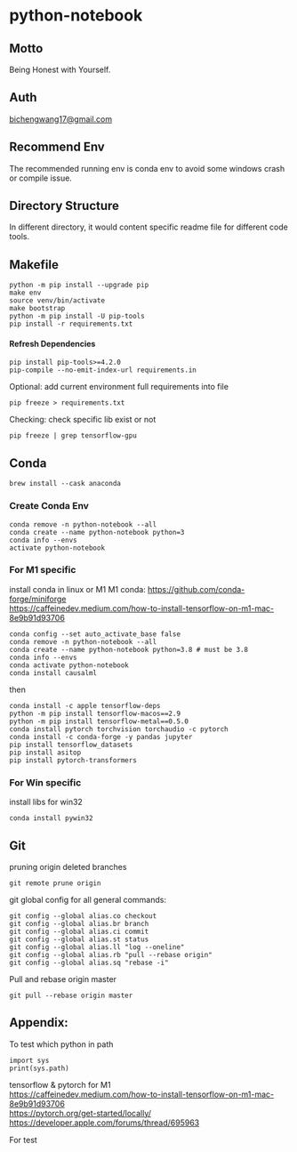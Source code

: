 # python-notebook
## Motto
Being Honest with Yourself.
## Auth
bichengwang17@gmail.com
## Recommend Env
The recommended running env is conda env to avoid some windows crash or compile issue.
## Directory Structure
In different directory, it would content specific readme file for different code tools.
## Makefile
```
python -m pip install --upgrade pip
make env
source venv/bin/activate
make bootstrap
python -m pip install -U pip-tools
pip install -r requirements.txt
```
#### Refresh Dependencies
```
pip install pip-tools>=4.2.0
pip-compile --no-emit-index-url requirements.in
```
Optional: add current environment full requirements into file
```
pip freeze > requirements.txt
```
Checking: check specific lib exist or not
```
pip freeze | grep tensorflow-gpu
```
## Conda
```
brew install --cask anaconda
```
### Create Conda Env
```
conda remove -n python-notebook --all
conda create --name python-notebook python=3
conda info --envs
activate python-notebook
```
### For M1 specific   
install conda in linux or M1
M1 conda: https://github.com/conda-forge/miniforge   
https://caffeinedev.medium.com/how-to-install-tensorflow-on-m1-mac-8e9b91d93706   
```
conda config --set auto_activate_base false
conda remove -n python-notebook --all
conda create --name python-notebook python=3.8 # must be 3.8
conda info --envs
conda activate python-notebook
conda install causalml
```
then   
```
conda install -c apple tensorflow-deps
python -m pip install tensorflow-macos==2.9
python -m pip install tensorflow-metal==0.5.0
conda install pytorch torchvision torchaudio -c pytorch
conda install -c conda-forge -y pandas jupyter
pip install tensorflow_datasets
pip install asitop
pip install pytorch-transformers
```
### For Win specific
install libs for win32
```
conda install pywin32
```
## Git
pruning origin deleted branches
```
git remote prune origin
```
git global config for all general commands:
```
git config --global alias.co checkout
git config --global alias.br branch
git config --global alias.ci commit
git config --global alias.st status
git config --global alias.ll "log --oneline"
git config --global alias.rb "pull --rebase origin"
git config --global alias.sq "rebase -i"
```
Pull and rebase origin master   
```
git pull --rebase origin master
```

## Appendix:   
To test which python in path
```
import sys
print(sys.path)
```

tensorflow & pytorch for M1   
https://caffeinedev.medium.com/how-to-install-tensorflow-on-m1-mac-8e9b91d93706   
https://pytorch.org/get-started/locally/   
https://developer.apple.com/forums/thread/695963   

For test